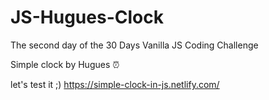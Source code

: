 # JS-Hugues-Clock

The second day of the 30 Days Vanilla JS Coding Challenge

Simple clock by Hugues ⏰

let's test it ;) https://simple-clock-in-js.netlify.com/
